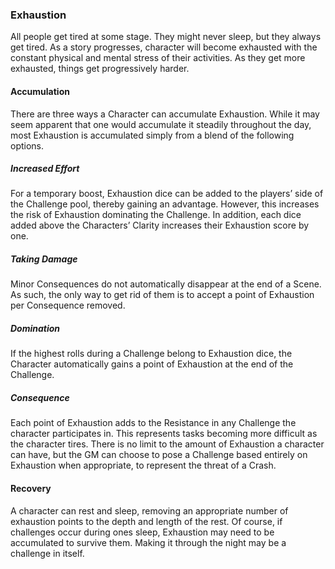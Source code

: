 ### Exhaustion
All people get tired at some stage. They might never sleep, but they always get tired. As a story progresses, character will become exhausted with the constant physical and mental stress of their activities. As they get more exhausted, things get progressively harder.

#### Accumulation
There are three ways a Character can accumulate Exhaustion. While it may seem apparent that one would accumulate it steadily throughout the day, most Exhaustion is accumulated simply from a blend of the following options.

##### Increased Effort
For a temporary boost, Exhaustion dice can be added to the players’ side of the Challenge pool, thereby gaining an advantage. However, this increases the risk of Exhaustion dominating the Challenge. In addition, each dice added above the Characters’ Clarity increases their Exhaustion score by one.

##### Taking Damage
Minor Consequences do not automatically disappear at the end of a Scene. As such, the only way to get rid of them is to accept a point of Exhaustion per Consequence removed.

##### Domination
If the highest rolls during a Challenge belong to Exhaustion dice, the Character automatically gains a point of Exhaustion at the end of the Challenge.

##### Consequence
Each point of Exhaustion adds to the Resistance in any Challenge the character participates in. This represents tasks becoming more difficult as the character tires. There is no limit to the amount of Exhaustion a character can have, but the GM can choose to pose a Challenge based entirely on Exhaustion when appropriate, to represent the threat of a Crash.

#### Recovery
A character can rest and sleep, removing an appropriate number of exhaustion points to the depth and length of the rest. Of course, if challenges occur during ones sleep, Exhaustion may need to be accumulated to survive them. Making it through the night may be a challenge in itself.
